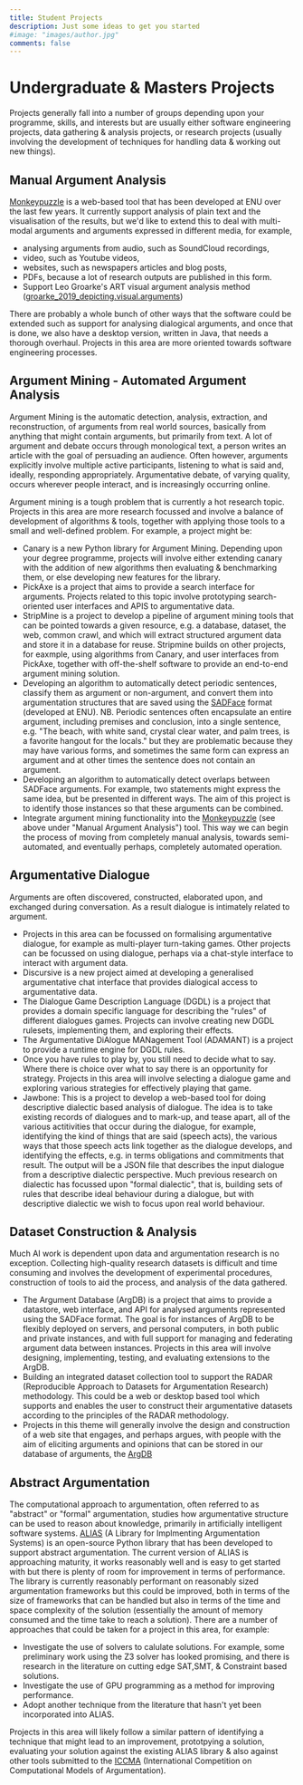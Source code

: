 ```yaml
---
title: Student Projects 
description: Just some ideas to get you started
#image: "images/author.jpg"
comments: false
---
```


# Undergraduate & Masters Projects

Projects generally fall into a number of groups depending upon your programme, skills, and interests but are usually either software engineering projects, data gathering & analysis projects, or research projects (usually involving the development of techniques for handling data & working out new things).

## Manual Argument Analysis

[Monkeypuzzle](/projects/monkeypuzzle) is a web-based tool that has been developed at ENU over the last few years. It currently support analysis of plain text and the visualisation of the results, but we'd like to extend this to deal with multi-modal arguments and arguments expressed in different media, for example, 

* analysing arguments from audio, such as SoundCloud recordings,
* video, such as Youtube videos, 
* websites, such as newspapers articles and blog posts,
* PDFs, because a lot of research outputs are published in this form.
* Support Leo Groarke's ART visual argument analysis method ([groarke_2019_depicting.visual.arguments](https://windsor.scholarsportal.info/omp/index.php/wsia/catalog/view/123/303/1653-1))

There are probably a whole bunch of other ways that the software could be extended such as support for analysing dialogical arguments, and once that is done, we also have a desktop version, written in Java, that needs a thorough overhaul. Projects in this area are more oriented towards software engineering processes.

## Argument Mining - Automated Argument Analysis

Argument Mining is the automatic detection, analysis, extraction, and reconstruction, of arguments from real world sources, basically from anything that might contain arguments, but primarily from text. A lot of argument and debate occurs through monological text, a person writes an article with the goal of persuading an audience. Often however, arguments explicitly involve multiple active participants, listening to what is said and, ideally, responding appropriately. Argumentative debate, of varying quality, occurs wherever people interact, and is increasingly occurring online.

Argument mining is a tough problem that is currently a hot research topic. Projects in this area are more research focussed and involve a balance of development of algorithms & tools, together with applying those tools to a small and well-defined problem. For example, a project might be:

* Canary is a new Python library for Argument Mining. Depending upon your degree programme, projects will involve either extending canary with the addition of new algorithms then evaluating & benchmarking them, or else developing new features for the library.
* PickAxe is a project that aims to provide a search interface for arguments. Projects related to this topic involve prototyping search-oriented user interfaces and APIS to argumentative data. 
* StripMine is a project to develop a pipeline of argument mining tools that can be pointed towards a given resource, e.g. a database, dataset, the web, common crawl, and which will extract structured argument data and store it in a database for reuse. Stripmine builds on other projects, for eaxmple, using algorithms from Canary, and user interfaces from PickAxe, together with off-the-shelf software to provide an end-to-end argument mining solution.
* Developing an algorithm to automatically detect periodic sentences, classify them as argument or non-argument, and convert them into argumentation structures that are saved using the [SADFace](/projects/sadface) format (developed at ENU). NB. Periodic sentences often encapsulate an entire argument, including premises and conclusion, into a single sentence, e.g. "The beach, with white sand, crystal clear water, and palm trees, is a favorite hangout for the locals." but they are problematic because they may have various forms, and sometimes the same form can express an argument and at other times the sentence does not contain an argument.
* Developing an algorithm to automatically detect overlaps between SADFace arguments. For example, two statements might express the same idea, but be presented in different ways. The aim of this project is to identify those instances so that these arguments can be combined.
* Integrate argument mining functionality into the [Monkeypuzzle](/projects/monkeypuzzle) (see above under "Manual Argument Analysis") tool. This way we can begin the process of moving from completely manual analysis, towards semi-automated, and eventually perhaps, completely automated operation.

## Argumentative Dialogue

Arguments are often discovered, constructed, elaborated upon, and exchanged during conversation. As a result dialogue is intimately related to argument. 

* Projects in this area can be focussed on formalising argumentative dialogue, for example as multi-player turn-taking games. Other projects can be focussed on using dialogue, perhaps via a chat-style interface to interact with argument data.
* Discursive is a new project aimed at developing a generalised argumentative chat interface that provides dialogical access to argumentative data.
* The Dialogue Game Description Language (DGDL) is a project that provides a domain specific language for describing the "rules" of different dialogues games. Projects can involve creating new DGDL rulesets, implementing them, and exploring their effects.
* The Argumentative DiAlogue MANagement Tool (ADAMANT) is a project to provide a runtime engine for DGDL rules.
* Once you have rules to play by, you still need to decide what to say. Where there is choice over what to say there is an opportunity for strategy. Projects in this area will involve selecting a dialogue game and exploring various strategies for effectively playing that game.
* Jawbone: This is a project to develop a web-based tool for doing descriptive dialectic based analysis of dialogue. The idea is to take existing records of dialogues and to mark-up, and tease apart, all of the various actitivities that occur during the dialogue, for example, identifying the kind of things that are said (speech acts), the various ways that those speech acts link together as the dialogue develops, and identifying the effects, e.g. in terms obligations and commitments that result. The output will be a JSON file that describes the input dialogue from a descriptive dialectic perspective. Much previous research on dialectic has focussed upon "formal dialectic", that is, building sets of rules that describe ideal behaviour during a dialogue, but with descriptive dialectic we wish to focus upon real world behaviour.

## Dataset Construction & Analysis

Much AI work is dependent upon data and argumentation research is no exception. Collecting high-quality research datasets is difficult and time consuming and involves the development of experimental procedures, construction of tools to aid the process, and analysis of the data gathered. 

* The Argument Database (ArgDB) is a project that aims to provide a datastore, web interface, and API for analysed arguments represented using the SADFace format. The goal is for instances of ArgDB to be flexibly deployed on servers, and personal computers, in both public and private instances, and with full support for managing and federating argument data between instances. Projects in this area will involve designing, implementing, testing, and evaluating extensions to the ArgDB.
* Building an integrated dataset collection tool to support the RADAR (Reproducible Approach to Datasets for Argumentation Research) methodology. This could be a web or desktop based tool which supports and enables the user to construct their argumentative datasets according to the principles of the RADAR methodology.
* Projects in this theme will generally involve the design and construction of a web site that engages, and perhaps argues, with people with the aim of eliciting arguments and opinions that can be stored in our database of arguments, the [ArgDB](/projects/argdb)

## Abstract Argumentation

The computational approach to argumentation, often referred to as "abstract" or "formal" argumentation, studies how argumentative structure can be used to reason about knowledge, primarily in artificially intelligent software systems. [ALIAS](/projects/alias) (A Library for Implmenting Argumentation Systems) is an open-source Python library that has been developed to support abstract argumentation. The current version of ALIAS is approaching maturity, it works reasonably well and is easy to get started with but there is plenty of room for improvement in terms of performance. The library is currently reasonably performant on reasonably sized argumentation frameworks but this could be improved, both in terms of the size of frameworks that can be handled but also in terms of the time and space complexity of the solution (essentially the amount of memory consumed and the time take to reach a solution). There are a number of approaches that could be taken for a project in this area, for example:

* Investigate the use of solvers to calulate solutions. For example, some preliminary work using the Z3 solver has looked promising, and there is research in the literature on cutting edge SAT,SMT, & Constraint based solutions.
* Investigate the use of GPU programming as a method for improving performance.
* Adopt another technique from the literature that hasn't yet been incorporated into ALIAS.

Projects in this area will likely follow a similar pattern of identifying a technique that might lead to an improvement, prototpying a solution, evaluating your solution against the existing ALIAS library & also against other tools submitted to the [ICCMA](http://argumentationcompetition.org) (International Competition on Computational Models of Argumentation).
